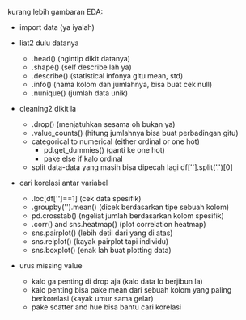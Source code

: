 kurang lebih gambaran EDA:

- import data (ya iyalah)
- liat2 dulu datanya
	- .head() (ngintip dikit datanya)
	- .shape() (self describe lah ya)
	- .describe() (statistical infonya gitu mean, std)
	- .info() (nama kolom dan jumlahnya, bisa buat cek null)
	- .nunique() (jumlah data unik)

- cleaning2 dikit la
	- .drop() (menjatuhkan sesama oh bukan ya)
	- .value_counts() (hitung jumlahnya bisa buat perbadingan gitu)
	- categorical to numerical (either ordinal or one hot)
		- pd.get_dummies()  (ganti ke one hot)
		- pake else if kalo ordinal 
	- split data-data yang masih bisa dipecah lagi
		df[''].split('.')[0]

- cari korelasi antar variabel 
	- .loc[df['']==1] (cek data spesifik)
	- .groupby('').mean() (dicek berdasarkan tipe sebuah kolom)
	- pd.crosstab() (ngeliat jumlah berdasarkan kolom spesifik)
	- .corr() and sns.heatmap() (plot correlation heatmap)
	- sns.pairplot() (lebih detil dari yang di atas)
	- sns.relplot() (kayak pairplot tapi individu)
	- sns.boxplot() (enak lah buat plotting data)

- urus missing value
	- kalo ga penting di drop aja (kalo data lo berjibun la)
	- kalo penting bisa pake mean dari sebuah kolom yang paling berkorelasi (kayak umur sama gelar)
	- pake scatter and hue bisa bantu cari korelasi


